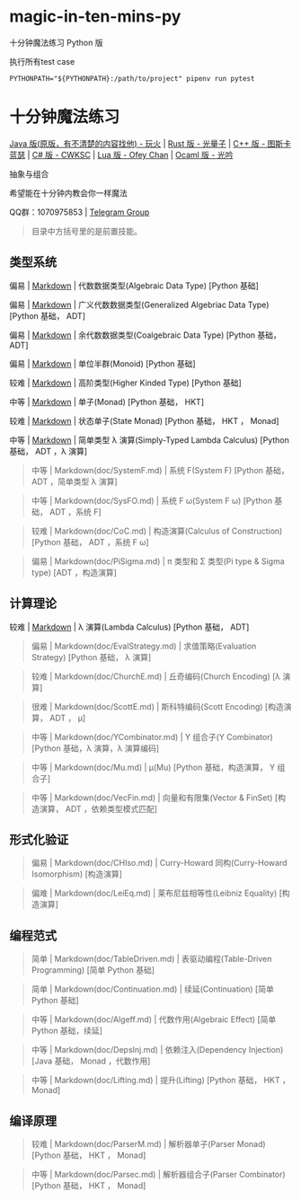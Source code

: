 # magic-in-ten-mins-py

十分钟魔法练习 Python 版

执行所有test case
```
PYTHONPATH="${PYTHONPATH}:/path/to/project" pipenv run pytest
```

# 十分钟魔法练习

[Java 版(原版，有不清楚的内容找他) - 玩火](https://github.com/niltok/magic-in-ten-mins) |
[Rust 版 - 光量子](https://github.com/PhotonQuantum/magic-in-ten-mins-rs) |
[C++ 版 - 图斯卡蓝瑟](https://github.com/tusikalanse/magic-in-ten-mins-cpp) |
[C# 版 - CWKSC](https://github.com/CWKSC/magic-in-ten-mins-csharp) |
[Lua 版 - Ofey Chan](https://github.com/ofey404/magic-in-ten-mins-lua) |
[Ocaml 版 - 光吟](https://github.com/LighghtEeloo/magic-in-ten-mins-ml)

抽象与组合

希望能在十分钟内教会你一样魔法

QQ群：1070975853 | 
[Telegram Group](https://t.me/joinchat/HZm-VAAFTrIxoxQQ)

> 目录中方括号里的是前置技能。

## 类型系统

偏易 |
[Markdown](doc/ADT.md) |
代数数据类型(Algebraic Data Type) 
[Python 基础]

偏易 |
[Markdown](doc/GADT.md) |
广义代数数据类型(Generalized Algebriac Data Type) 
[Python 基础， ADT] 

偏易 |
[Markdown](doc/CoData.md) |
余代数数据类型(Coalgebraic Data Type)
[Python 基础， ADT]

偏易 |
[Markdown](doc/Monoid.md) |
单位半群(Monoid)
[Python 基础]

较难 |
[Markdown](doc/HKT.md) |
高阶类型(Higher Kinded Type)
[Python 基础]

中等 |
[Markdown](doc/Monad.md) |
单子(Monad)
[Python 基础， HKT]

较难 |
[Markdown](doc/StateMonad.md) |
状态单子(State Monad)
[Python 基础， HKT ， Monad]

中等 |
[Markdown](doc/STLC.md) |
简单类型 λ 演算(Simply-Typed Lambda Calculus)
[Python 基础， ADT ，λ 演算]

> 中等 |
Markdown(doc/SystemF.md) |
系统 F(System F)
[Python 基础， ADT ，简单类型 λ 演算]

> 中等 |
Markdown(doc/SysFO.md) | 
系统 F ω(System F ω)
[Python 基础， ADT ，系统 F]

> 较难 |
Markdown(doc/CoC.md) |
构造演算(Calculus of Construction)
[Python 基础， ADT ，系统 F ω]

> 偏易 |
Markdown(doc/PiSigma.md) |
π 类型和 Σ 类型(Pi type & Sigma type)
[ADT ，构造演算]

## 计算理论

较难 |
[Markdown](doc/Lambda.md) |
λ 演算(Lambda Calculus)
[Python 基础， ADT]

> 偏易 |
Markdown(doc/EvalStrategy.md) |
求值策略(Evaluation Strategy)
[Python 基础， λ 演算]

> 较难 |
Markdown(doc/ChurchE.md) |
丘奇编码(Church Encoding)
[λ 演算]

> 很难 |
Markdown(doc/ScottE.md) |
斯科特编码(Scott Encoding)
[构造演算， ADT ， μ]

> 中等 |
Markdown(doc/YCombinator.md) |
Y 组合子(Y Combinator)
[Python 基础，λ 演算，λ 演算编码]

> 中等 |
Markdown(doc/Mu.md) |
μ(Mu)
[Python 基础，构造演算， Y 组合子]

> 中等 |
Markdown(doc/VecFin.md) |
向量和有限集(Vector & FinSet)
[构造演算， ADT ，依赖类型模式匹配]

## 形式化验证

> 偏易 |
Markdown(doc/CHIso.md) |
Curry-Howard 同构(Curry-Howard Isomorphism)
[构造演算]

> 偏难 |
Markdown(doc/LeiEq.md) |
莱布尼兹相等性(Leibniz Equality)
[构造演算]

## 编程范式

> 简单 |
Markdown(doc/TableDriven.md) |
表驱动编程(Table-Driven Programming)
[简单 Python 基础]

> 简单 |
Markdown(doc/Continuation.md) |
续延(Continuation)
[简单 Python 基础]

> 中等 |
Markdown(doc/Algeff.md) |
代数作用(Algebraic Effect)
[简单 Python 基础，续延]

> 中等 |
Markdown(doc/DepsInj.md) |
依赖注入(Dependency Injection)
[Java 基础， Monad ，代数作用]

> 中等 |
Markdown(doc/Lifting.md) |
提升(Lifting)
[Python 基础， HKT ， Monad]

## 编译原理

> 较难 |
Markdown(doc/ParserM.md) |
解析器单子(Parser Monad)
[Python 基础， HKT ， Monad]

> 中等 |
Markdown(doc/Parsec.md) |
解析器组合子(Parser Combinator)
[Python 基础， HKT ， Monad]

